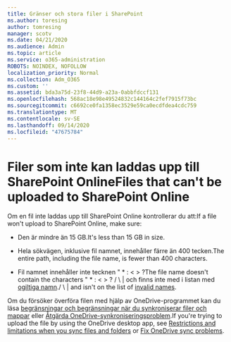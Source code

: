 ```yaml
---
title: Gränser och stora filer i SharePoint
ms.author: toresing
author: tomresing
manager: scotv
ms.date: 04/21/2020
ms.audience: Admin
ms.topic: article
ms.service: o365-administration
ROBOTS: NOINDEX, NOFOLLOW
localization_priority: Normal
ms.collection: Adm_O365
ms.custom: ''
ms.assetid: bda3a75d-23f8-44d9-a23a-0abbfdccf131
ms.openlocfilehash: 568ac18e98e49524832c144164c2fef7915f73bc
ms.sourcegitcommit: c6692ce0fa1358ec3529e59ca0ecdfdea4cdc759
ms.translationtype: MT
ms.contentlocale: sv-SE
ms.lasthandoff: 09/14/2020
ms.locfileid: "47675784"
---
```

# <a name="files-that-cant-be-uploaded-to-sharepoint-online"></a><span data-ttu-id="6cdc4-102">Filer som inte kan laddas upp till SharePoint Online</span><span class="sxs-lookup"><span data-stu-id="6cdc4-102">Files that can't be uploaded to SharePoint Online</span></span>

<span data-ttu-id="6cdc4-103">Om en fil inte laddas upp till SharePoint Online kontrollerar du att:</span><span class="sxs-lookup"><span data-stu-id="6cdc4-103">If a file won't upload to SharePoint Online, make sure:</span></span>
  
- <span data-ttu-id="6cdc4-104">Den är mindre än 15 GB.</span><span class="sxs-lookup"><span data-stu-id="6cdc4-104">It's less than 15 GB in size.</span></span>
    
- <span data-ttu-id="6cdc4-105">Hela sökvägen, inklusive fil namnet, innehåller färre än 400 tecken.</span><span class="sxs-lookup"><span data-stu-id="6cdc4-105">The entire path, including the file name, is fewer than 400 characters.</span></span>
    
- <span data-ttu-id="6cdc4-106">Fil namnet innehåller inte tecknen " \* : \< \> ?</span><span class="sxs-lookup"><span data-stu-id="6cdc4-106">The file name doesn't contain the characters " \* : \< \> ?</span></span> <span data-ttu-id="6cdc4-107">/ \ | och finns inte med i listan med [ogiltiga namn](https://go.microsoft.com/fwlink/?linkid=866430).</span><span class="sxs-lookup"><span data-stu-id="6cdc4-107">/ \ | and isn't on the list of [invalid names](https://go.microsoft.com/fwlink/?linkid=866430).</span></span>
    
<span data-ttu-id="6cdc4-108">Om du försöker överföra filen med hjälp av OneDrive-programmet kan du läsa [begränsningar och begränsningar när du synkroniserar filer och mappar](httpsbv://go.microsoft.com/fwlink/p/?LinkID=717734) eller [Åtgärda OneDrive-synkroniseringsproblem](https://go.microsoft.com/fwlink/?linkid=866431).</span><span class="sxs-lookup"><span data-stu-id="6cdc4-108">If you're trying to upload the file by using the OneDrive desktop app, see [Restrictions and limitations when you sync files and folders](httpsbv://go.microsoft.com/fwlink/p/?LinkID=717734) or [Fix OneDrive sync problems](https://go.microsoft.com/fwlink/?linkid=866431).</span></span>
  


